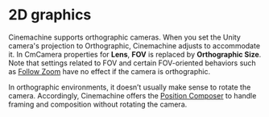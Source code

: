 # 2D graphics

Cinemachine supports orthographic cameras. When you set the Unity camera's projection to Orthographic, Cinemachine adjusts to accommodate it. In CmCamera properties for __Lens__, __FOV__ is replaced by __Orthographic Size__. Note that settings related to FOV and certain FOV-oriented behaviors such as [Follow Zoom](CinemachineFollowZoom.md) have no effect if the camera is orthographic.

In orthographic environments, it doesn’t usually make sense to rotate the camera. Accordingly, Cinemachine offers the [Position Composer](CinemachineBodyFramingTransposer.md) to handle framing and composition without rotating the camera.

